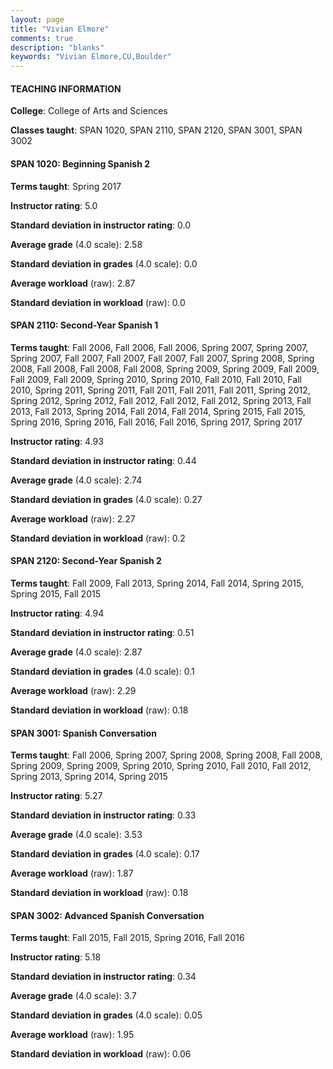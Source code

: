 ```yaml
---
layout: page
title: "Vivian Elmore" 
comments: true
description: "blanks"
keywords: "Vivian Elmore,CU,Boulder"
---
```

<head>
<script src="https://ajax.googleapis.com/ajax/libs/jquery/2.1.3/jquery.min.js"></script>
<script src="https://dl.dropboxusercontent.com/s/pc42nxpaw1ea4o9/highcharts.js?dl=0"></script>
<!-- <script src="../assets/js/highcharts.js"></script> -->
<style type="text/css">@font-face {
	font-family: "Bebas Neue";
	src: url(https://www.filehosting.org/file/details/544349/BebasNeue Regular.otf) format("opentype");
	}
	h1.Bebas { 
		font-family: "Bebas Neue", Verdana, Tahoma;
	}
</style>
</head>
	   
#### TEACHING INFORMATION

**College**: College of Arts and Sciences

**Classes taught**: SPAN 1020, SPAN 2110, SPAN 2120, SPAN 3001, SPAN 3002

#### SPAN 1020: Beginning Spanish 2

**Terms taught**: Spring 2017

**Instructor rating**: 5.0

**Standard deviation in instructor rating**: 0.0

**Average grade** (4.0 scale): 2.58

**Standard deviation in grades** (4.0 scale): 0.0

**Average workload** (raw): 2.87

**Standard deviation in workload** (raw): 0.0

#### SPAN 2110: Second-Year Spanish 1

**Terms taught**: Fall 2006, Fall 2006, Fall 2006, Spring 2007, Spring 2007, Spring 2007, Fall 2007, Fall 2007, Fall 2007, Fall 2007, Spring 2008, Spring 2008, Fall 2008, Fall 2008, Fall 2008, Spring 2009, Spring 2009, Fall 2009, Fall 2009, Fall 2009, Spring 2010, Spring 2010, Fall 2010, Fall 2010, Fall 2010, Spring 2011, Spring 2011, Fall 2011, Fall 2011, Fall 2011, Spring 2012, Spring 2012, Spring 2012, Fall 2012, Fall 2012, Fall 2012, Spring 2013, Fall 2013, Fall 2013, Spring 2014, Fall 2014, Fall 2014, Spring 2015, Fall 2015, Spring 2016, Spring 2016, Fall 2016, Fall 2016, Spring 2017, Spring 2017

**Instructor rating**: 4.93

**Standard deviation in instructor rating**: 0.44

**Average grade** (4.0 scale): 2.74

**Standard deviation in grades** (4.0 scale): 0.27

**Average workload** (raw): 2.27

**Standard deviation in workload** (raw): 0.2

#### SPAN 2120: Second-Year Spanish 2

**Terms taught**: Fall 2009, Fall 2013, Spring 2014, Fall 2014, Spring 2015, Spring 2015, Fall 2015

**Instructor rating**: 4.94

**Standard deviation in instructor rating**: 0.51

**Average grade** (4.0 scale): 2.87

**Standard deviation in grades** (4.0 scale): 0.1

**Average workload** (raw): 2.29

**Standard deviation in workload** (raw): 0.18

#### SPAN 3001: Spanish Conversation

**Terms taught**: Fall 2006, Spring 2007, Spring 2008, Spring 2008, Fall 2008, Spring 2009, Spring 2009, Spring 2010, Spring 2010, Fall 2010, Fall 2012, Spring 2013, Spring 2014, Spring 2015

**Instructor rating**: 5.27

**Standard deviation in instructor rating**: 0.33

**Average grade** (4.0 scale): 3.53

**Standard deviation in grades** (4.0 scale): 0.17

**Average workload** (raw): 1.87

**Standard deviation in workload** (raw): 0.18

#### SPAN 3002: Advanced Spanish Conversation

**Terms taught**: Fall 2015, Fall 2015, Spring 2016, Fall 2016

**Instructor rating**: 5.18

**Standard deviation in instructor rating**: 0.34

**Average grade** (4.0 scale): 3.7

**Standard deviation in grades** (4.0 scale): 0.05

**Average workload** (raw): 1.95

**Standard deviation in workload** (raw): 0.06

